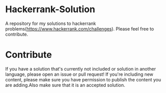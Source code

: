 # Hackerrank-Solution
A repository for my solutions to hackerrank problems(https://www.hackerrank.com/challenges).
Please feel free to contribute.
# Contribute
If you have a solution that's  currently not included or solution in another language, please open an issue or pull request! If you're including new content, please make sure you have permission to publish the content you are adding.Also make sure that it is an accepted solution.
